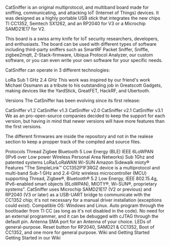 CatSniffer is an original multiprotocol, and multiband board made for sniffing, communicating, and attacking IoT (Internet of Things) devices. It was designed as a highly portable USB stick that integrates the new chips TI CC1352, Semtech SX1262, and an RP2040 for V3 or a Microchip SAMD21E17 for V2.

This board is a swiss army knife for IoT security researchers, developers, and enthusiasts. The board can be used with different types of software including third-party sniffers such as SmartRF Packet Sniffer, Sniffle, zigbee2mqtt, Z-Stack-firmware, Ubiqua Protocol Analyzer, our custom software, or you can even write your own software for your specific needs.

CatSniffer can operate in 3 different technologies:

LoRa
Sub 1 GHz
2.4 GHz
This work was inspired by our friend's work Michael Ossmann as a tribute to his outstanding job in Greatscott Gadgets, making devices like the YardStick, GreatFET, HackRF, and Ubertooth.


Versions
The CatSniffer has been evolving since its first release:

CatSniffer v1.2
CatSniffer v1.3
CatSniffer v2.0
CatSniffer v2.1
CatSniffer v3.1
We as an pro-open-source companies decided to keep the support for each version, but having in mind that newer versions will have more features than the first versions.

The different firmwares are inside the repository and not in the realese section to keep a propper track of the compiled and source files.

Protocols
Thread
Zigbee
Bluetooth 5 Low Energy (BLE)
IEEE 
6LoWPAN (IPv6 over Low power Wireless Personal Area Networks)
Sub 1Ghz and patented systems
LoRa/LoRaWAN
Wi-SUN
Amazon Sidewalk
mioty®
Features
"The SimpleLink™ CC1352P1F3RGZ device is a multiprotocol and multi-band Sub-1 GHz and 2.4-GHz wireless microcontroller (MCU) supporting Thread, Zigbee®, Bluetooth® 5.2 Low Energy, IEEE 802.15.4g, IPv6-enabled smart objects (6LoWPAN), MIOTY®, Wi-SUN®, proprietary systems".
CatSniffer uses Microchip SAMD21E17 (V2 or previous) and RP2040 (V3 or later) as a USB-UART bridge to communicate with the CC1352 chip; it's not necessary for a manual driver installation (exceptions could exist).
Compatible OS: Windows and Linux.
Auto program through the bootloader from TI CC (as long as it's not disabled in the code). No need for an external programmer, and it can be debugged with cJTAG through the default pin.
Antenna SMA port for an Antenna of your choice.
LEDs of general-purpose.
Reset button for RP2040, SAMD21 & CC1352, Boot of CC1352, and one more for general purpose.
Wiki and Getting Started
Getting Started in our Wiki









